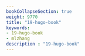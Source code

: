```yaml
---
bookCollapseSection: true
weight: 9770
title: "19-hugo-book"
keywords:
- 19-hugo-book
- mlzhang
description : "19-hugo-book"
---
```

